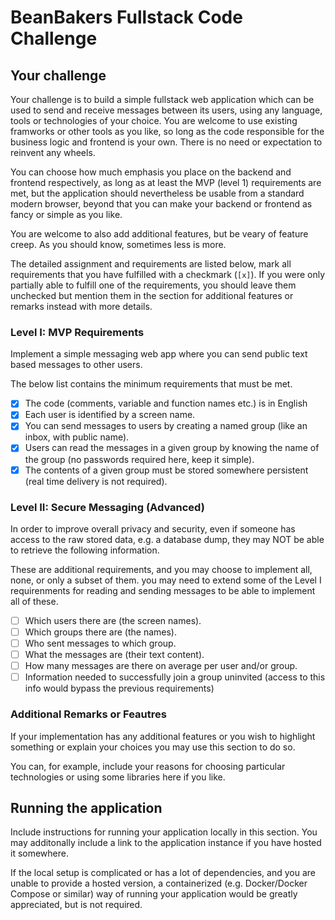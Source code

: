 # BeanBakers Fullstack Code Challenge

## Your challenge

Your challenge is to build a simple fullstack web application which can be used to send and receive messages between its users, using any language, tools or technologies of your choice. You are welcome to use existing framworks or other tools as you like, so long as the code responsible for the business logic and frontend is your own. There is no need or expectation to reinvent any wheels.

You can choose how much emphasis you place on the backend and frontend respectively, as long as at least the MVP (level 1) requirements are met, but the application should nevertheless be usable from a standard modern browser, beyond that you can make your backend or frontend as fancy or simple as you like.

You are welcome to also add additional features, but be veary of feature creep. As you should know, sometimes less is more.

The detailed assignment and requirements are listed below, mark all requirements that you have fulfilled with a checkmark (`[x]`). If you were only partially able to fulfill one of the requirements, you should leave them unchecked but mention them in the section for additional features or remarks instead with more details.

### Level I: MVP Requirements

Implement a simple messaging web app where you can send public text based messages to other users.

The below list contains the minimum requirements that must be met.

- [x] The code (comments, variable and function names etc.) is in English
- [x] Each user is identified by a screen name.
- [x] You can send messages to users by creating a named group (like an inbox, with public name).
- [x] Users can read the messages in a given group by knowing the name of the group (no passwords required here, keep it simple).
- [x] The contents of a given group must be stored somewhere persistent (real time delivery is not required).

### Level II: Secure Messaging (Advanced)

In order to improve overall privacy and security, even if someone has access to the raw stored data, e.g. a database dump, they may NOT be able to retrieve the following information.

These are additional requirements, and you may choose to implement all, none, or only a subset of them. you may need to extend some of the Level I requirenments for reading and sending messages to be able to implement all of these.

- [ ] Which users there are (the screen names).
- [ ] Which groups there are (the names).
- [ ] Who sent messages to which group.
- [ ] What the messages are (their text content).
- [ ] How many messages are there on average per user and/or group.
- [ ] Information needed to successfully join a group uninvited (access to this info would bypass the previous requirements)

### Additional Remarks or Feautres

If your implementation has any additional features or you wish to highlight something or explain your choices you may use this section to do so.

You can, for example, include your reasons for choosing particular technologies or using some libraries here if you like.

## Running the application

Include instructions for running your application locally in this section. You may additonally include a link to the application instance if you have hosted it somewhere.

If the local setup is complicated or has a lot of dependencies, and you are unable to provide a hosted version, a containerized (e.g. Docker/Docker Compose or similar) way of running your application would be greatly appreciated, but is not required.
